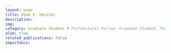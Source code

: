 ```yaml
---
layout: page
title: Adam E. Hasinki
description: 
img: 
category: Graduate Student # Postdoctoral Fellow, Graduate Student, Postbac Research Assistant, Undergraduate Research Assistant
alum: true
related_publications: false
importance:
---
```


